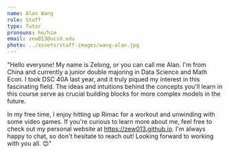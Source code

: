 ```yaml
---
name: Alan Wang
role: Staff
type: Tutor
pronouns: he/him
email: zew013@ucsd.edu
photo: ../assets/staff-images/wang-alan.jpg
---
```

"Hello everyone! My name is Zelong, or you can call me Alan. I'm from China and currently a junior double majoring in Data Science and Math Econ. I took DSC 40A last year, and it truly piqued my interest in this fascinating field. The ideas and intuitions behind the concepts you'll learn in this course serve as crucial building blocks for more complex models in the future.

In my free time, I enjoy hitting up Rimac for a workout and unwinding with some video games. If you're curious to learn more about me, feel free to check out my personal website at https://zew013.github.io. I'm always happy to chat, so don't hesitate to reach out! Looking forward to working with you all. 😊"